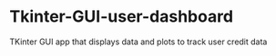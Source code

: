 # Tkinter-GUI-user-dashboard
TKinter GUI app that displays data and plots to track user credit data 
